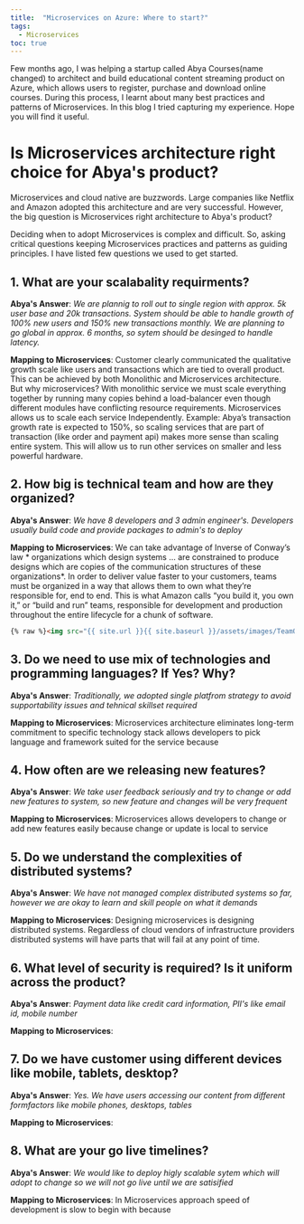 ```yaml
---
title:  "Microservices on Azure: Where to start?"
tags: 
  - Microservices
toc: true
---
```


Few months ago, I was helping a startup called Abya Courses(name changed) to architect and build educational content streaming product on Azure, which allows users to register, purchase and download online courses. During this process, I learnt about many best practices and patterns of Microservices. In this blog I tried capturing my experience. Hope you will find it useful.

# Is Microservices architecture right choice for Abya's product? 
Microservices and cloud native are buzzwords. Large companies like Netflix and Amazon adopted this architecture and are very successful. However, the big question is Microservices right architecture to Abya's product? 

Deciding when to adopt Microservices is complex and difficult. So, asking critical questions keeping Microservices practices and patterns as guiding principles. I have listed few questions we used to get started.

## 1. What are your scalabality requirments?
**Abya's Answer**: 
*We are plannig to roll out to single region with approx. 5k user base and 20k transactions. System should be able to handle growth of 100% new users and 150% new transactions monthly. We are planning to go global in approx. 6 months, so sytem should be desinged to handle latency.* 

**Mapping to Microservices**:
Customer clearly communicated the qualitative growth scale like users and transactions which are tied to overall product. This can be achieved by both Monolithic and Microservices architecture. 
But why microservices? 
With monolithic service we must scale everything together by running many copies behind a load-balancer even though different modules have conflicting resource requirements. Microservices allows us to scale each service Independently. 
Example: Abya’s transaction growth rate is expected to 150%, so scaling services that are part of transaction (like order and payment api) makes more sense than scaling entire system. This will allow us to run other services on smaller and less powerful hardware. 

## 2. How big is technical team and how are they organized?
**Abya's Answer**: 
*We have 8 developers and 3 admin engineer's. Developers usually build code and provide packages to admin's to deploy*

**Mapping to Microservices**:
We can take advantage of Inverse of Conway’s law * organizations which design systems ... are constrained to produce designs which are copies of the communication structures of these organizations*. In order to deliver value faster to your customers, teams must be organized in a way that allows them to own what they’re responsible for, end to end. This is what Amazon calls “you build it, you own it,” or “build and run” teams, responsible for development and production throughout the entire lifecycle for a chunk of software.
```html
{% raw %}<img src="{{ site.url }}{{ site.baseurl }}/assets/images/TeamOrg.PNG" alt="">{% endraw %}
```

## 3. Do we need to use mix of technologies and programming languages? If Yes? Why? 
**Abya's Answer**: 
*Traditionally, we adopted single platfrom strategy to avoid supportability issues and tehnical skillset required*

**Mapping to Microservices**:
Microservices architecture eliminates long-term commitment to specific technology stack allows developers to pick language and framework suited for the service because

## 4. How often are we releasing new features? 
**Abya's Answer**: 
*We take user feedback seriously and try to change or add new features to system, so new feature and changes will be very frequent*

**Mapping to Microservices**:
Microservices allows developers to change or add new features easily because change or update is local to service 

## 5. Do we understand the complexities of distributed systems?
**Abya's Answer**: 
*We have not managed complex distributed systems so far, however we are okay to learn and skill people on what it demands*

**Mapping to Microservices**:
Designing microservices is designing distributed systems. Regardless of cloud vendors of infrastructure providers distributed systems will have parts that will fail at any point of time.

## 6. What level of security is required? Is it uniform across the product?
**Abya's Answer**: 
*Payment data like credit card information, PII's like email id, mobile number*

**Mapping to Microservices**:

## 7. Do we have customer using different devices like mobile, tablets, desktop?
**Abya's Answer**: 
*Yes. We have users accessing our content from different formfactors like mobile phones, desktops, tables*

**Mapping to Microservices**:

## 8. What are your go live timelines?
**Abya's Answer**: 
*We would like to deploy higly scalable sytem which will adopt to change so we will not go live until we are satisified*

**Mapping to Microservices**:
In Microservices approach speed of development is slow to begin with because